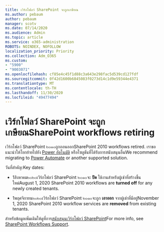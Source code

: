 ```yaml
---
title: เวิร์กโฟลว์ SharePoint จะถูกเกษียณ
ms.author: pebaum
author: pebaum
manager: scotv
ms.date: 07/14/2020
ms.audience: Admin
ms.topic: article
ms.service: o365-administration
ROBOTS: NOINDEX, NOFOLLOW
localization_priority: Priority
ms.collection: Adm_O365
ms.custom:
- "5900"
- "9003071"
ms.openlocfilehash: cf85e4c45f1d88c3a643e298fac5d539cd127fdf
ms.sourcegitcommit: 0f42d1600b6845083f0273d14c1d9e59344e4371
ms.translationtype: MT
ms.contentlocale: th-TH
ms.lasthandoff: 11/30/2020
ms.locfileid: "49477494"
---
```

# <a name="sharepoint-workflows-retiring"></a><span data-ttu-id="80b71-102">เวิร์กโฟลว์ SharePoint จะถูกเกษียณ</span><span class="sxs-lookup"><span data-stu-id="80b71-102">SharePoint workflows retiring</span></span>

<span data-ttu-id="80b71-103">เวิร์กโฟลว์ SharePoint ๒๐๑๐ถูกถอนออก</span><span class="sxs-lookup"><span data-stu-id="80b71-103">SharePoint 2010 workflows retired.</span></span> <span data-ttu-id="80b71-104">เราขอแนะนำให้โยกย้ายไปยัง [Power อัตโนมัติ](https://docs.microsoft.com/power-automate/getting-started) หรือโซลูชันที่ได้รับการสนับสนุนอื่น</span><span class="sxs-lookup"><span data-stu-id="80b71-104">We recommend migrating to [Power Automate](https://docs.microsoft.com/power-automate/getting-started) or another supported solution.</span></span> 

<span data-ttu-id="80b71-105">วันที่สำคัญ:</span><span class="sxs-lookup"><span data-stu-id="80b71-105">Key dates:</span></span>

- <span data-ttu-id="80b71-106">1สิงหาคม๒๐๒๐เวิร์กโฟลว์ SharePoint ๒๐๑๐จะ **ปิด** ใช้งานสำหรับผู้เช่าที่สร้างขึ้นใหม่</span><span class="sxs-lookup"><span data-stu-id="80b71-106">August 1, 2020 SharePoint 2010 workflows are **turned off** for any newly created tenants.</span></span>

- <span data-ttu-id="80b71-107">1พฤศจิกายน๒๐๒๐เวิร์กโฟลว์ SharePoint ๒๐๑๐จะถูก **เอาออก** จากผู้เช่าที่มีอยู่</span><span class="sxs-lookup"><span data-stu-id="80b71-107">November 1, 2020 SharePoint 2010 workflow services are **removed** from existing tenants.</span></span>

<span data-ttu-id="80b71-108">สำหรับข้อมูลเพิ่มเติมให้ดูที่การ[สนับสนุนเวิร์กโฟลว์ SharePoint](https://aka.ms/sp-workflows-support)</span><span class="sxs-lookup"><span data-stu-id="80b71-108">For more info, see [SharePoint Workflows Support](https://aka.ms/sp-workflows-support).</span></span>
